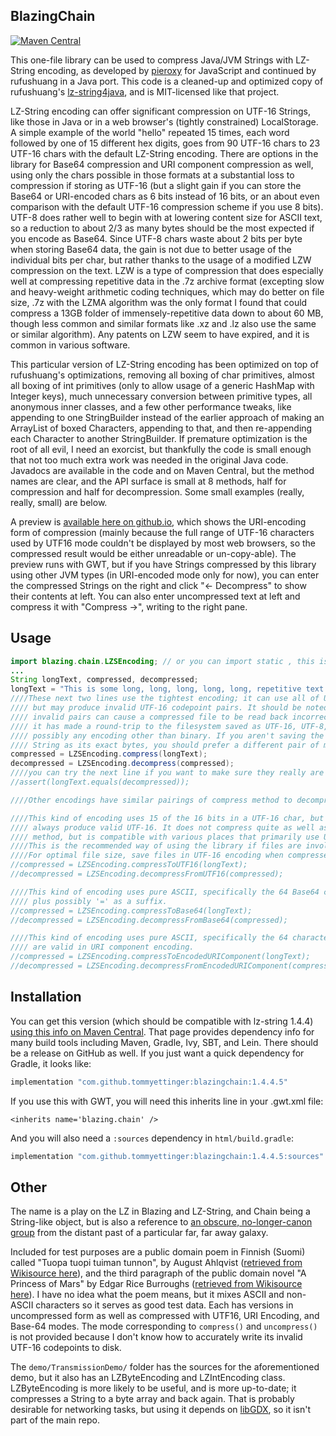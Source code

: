BlazingChain
--

[![Maven Central](https://maven-badges.herokuapp.com/maven-central/com.github.tommyettinger/blazingchain/badge.svg?style=plastic)](https://maven-badges.herokuapp.com/maven-central/com.github.tommyettinger/blazingchain)

This one-file library can be used to compress Java/JVM Strings with LZ-String encoding, as developed by
[pieroxy](https://github.com/pieroxy/lz-string) for JavaScript and continued by rufushuang in a Java port.
This code is a cleaned-up and optimized copy of rufushuang's
[lz-string4java](https://github.com/rufushuang/lz-string4java), and is MIT-licensed like that project.

LZ-String encoding can offer significant compression on UTF-16 Strings, like those in Java or in a web
browser's (tightly constrained) LocalStorage. A simple example of the world "hello" repeated 15 times,
each word followed by one of 15 different hex digits, goes from 90 UTF-16 chars to 23 UTF-16 chars with
the default LZ-String encoding. There are options in the library for Base64 compression and URI component
compression as well, using only the chars possible in those formats at a substantial loss to compression
if storing as UTF-16 (but a slight gain if you can store the Base64 or URI-encoded chars as 6 bits instead
of 16 bits, or an about even comparison with the default UTF-16 compression scheme if you use 8 bits).
UTF-8 does rather well to begin with at lowering content size for ASCII text, so a reduction to about 2/3
as many bytes should be the most expected if you encode as Base64. Since UTF-8 chars waste about 2 bits
per byte when storing Base64 data, the gain is not due to better usage of the individual bits per char,
but rather thanks to the usage of a modified LZW compression on the text. LZW is a type of compression
that does especially well at compressing repetitive data in the .7z archive format (excepting slow and
heavy-weight arithmetic coding techniques, which may do better on file size, .7z with the LZMA algorithm
was the only format I found that could compress a 13GB folder of immensely-repetitive data down to about
60 MB, though less common and similar formats like .xz and .lz also use the same or similar algorithm).
Any patents on LZW seem to have expired, and it is common in various software.

This particular version of LZ-String encoding has been optimized on top of rufushuang's optimizations,
removing all boxing of char primitives, almost all boxing of int primitives (only to allow usage of
a generic HashMap with Integer keys), much unnecessary conversion between primitive types, all anonymous
inner classes, and a few other performance tweaks, like appending to one StringBuilder instead of the
earlier approach of making an ArrayList of boxed Characters, appending to that, and then re-appending
each Character to another StringBuilder. If premature optimization is the root of all evil, I need an
exorcist, but thankfully the code is small enough that not too much extra work was needed in the
original Java code. Javadocs are available in the code and on Maven Central, but the method names are
clear, and the API surface is small at 8 methods, half for compression and half for decompression. Some
small examples (really, really, small) are below.

A preview is [available here on github.io](https://tommyettinger.github.io/BlazingChain/index.html),
which shows the URI-encoding form of compression (mainly because the full range of UTF-16 characters
used by UTF16 mode couldn't be displayed by most web browsers, so the compressed result would be
either unreadable or un-copy-able). The preview runs with GWT, but if you have Strings compressed by
this library using other JVM types (in URI-encoded mode only for now), you can enter the compressed
Strings on the right and click "<- Decompress" to show their contents at left. You can also enter
uncompressed text at left and compress it with "Compress ->", writing to the right pane.

Usage
---

```java
import blazing.chain.LZSEncoding; // or you can import static , this is all static.
...
String longText, compressed, decompressed;
longText = "This is some long, long, long, long, long, repetitive text!";
////These next two lines use the tightest encoding; it can use all of Unicode,
//// but may produce invalid UTF-16 codepoint pairs. It should be noted that
//// invalid pairs can cause a compressed file to be read back incorrectly if
//// it has made a round-trip to the filesystem saved as UTF-16, UTF-8, or
//// possibly any encoding other than binary. If you aren't saving the compressed
//// String as its exact bytes, you should prefer a different pair of methods.
compressed = LZSEncoding.compress(longText);
decompressed = LZSEncoding.decompress(compressed);
////you can try the next line if you want to make sure they really are equal.
//assert(longText.equals(decompressed));

////Other encodings have similar pairings of compress method to decompress method.

////This kind of encoding uses 15 of the 16 bits in a UTF-16 char, but should
//// always produce valid UTF-16. It does not compress quite as well as the first
//// method, but is compatible with various places that primarily use UTF-16.
////This is the recommended way of using the library if files are involved.
////For optimal file size, save files in UTF-16 encoding when compressed this way.
//compressed = LZSEncoding.compressToUTF16(longText);
//decompressed = LZSEncoding.decompressFromUTF16(compressed);

////This kind of encoding uses pure ASCII, specifically the 64 Base64 characters,
//// plus possibly '=' as a suffix.
//compressed = LZSEncoding.compressToBase64(longText);
//decompressed = LZSEncoding.decompressFromBase64(compressed);

////This kind of encoding uses pure ASCII, specifically the 64 characters that
//// are valid in URI component encoding.
//compressed = LZSEncoding.compressToEncodedURIComponent(longText);
//decompressed = LZSEncoding.decompressFromEncodedURIComponent(compressed);
```

Installation
---

You can get this version (which should be compatible with lz-string 1.4.4)
[using this info on Maven Central](http://search.maven.org/#artifactdetails%7Ccom.github.tommyettinger%7Cblazingchain%7C1.4.4.5%7Cjar).
That page provides dependency info for many build tools including Maven, Gradle, Ivy, SBT, and Lein.
There should be a release on GitHub as well. If you just want a quick dependency for Gradle, it looks like:

```groovy
implementation "com.github.tommyettinger:blazingchain:1.4.4.5"
```

If you use this with GWT, you will need this inherits line in your .gwt.xml file:

`<inherits name='blazing.chain' />`

And you will also need a `:sources` dependency in `html/build.gradle`:

```groovy
implementation "com.github.tommyettinger:blazingchain:1.4.4.5:sources"
```


Other
---

The name is a play on the LZ in Blazing and LZ-String, and Chain being a String-like object, but is also
a reference to [an obscure, no-longer-canon group](http://starwars.wikia.com/wiki/Blazing_Chain) from
the distant past of a particular far, far away galaxy.

Included for test purposes are a public domain poem in Finnish (Suomi) called "Tuopa tuopi tuiman tunnon",
by August Ahlqvist ([retrieved from Wikisource here](https://fi.wikisource.org/wiki/Tuopa_tuopi_tuiman_tunnon)),
and the third paragraph of the public domain novel "A Princess of Mars" by Edgar Rice Burroughs
([retrieved from Wikisource here](https://en.wikisource.org/wiki/A_Princess_of_Mars/Chapter_I)).
I have no idea what the poem means, but it mixes ASCII and non-ASCII characters so it serves as good test data.
Each has versions in uncompressed form as well as compressed with UTF16, URI Encoding, and Base-64 modes.
The mode corresponding to `compress()` and `uncompress()` is not provided because I don't know how to accurately
write its invalid UTF-16 codepoints to disk.

The `demo/TransmissionDemo/` folder has the sources for the aforementioned demo, but it also has an
LZByteEncoding and LZIntEncoding class. LZByteEncoding is more likely to be useful, and is more up-to-date;
it compresses a String to a byte array and back again. That is probably desirable for networking tasks, but
using it depends on [libGDX](https://libgdx.com/), so it isn't part of the main repo.
